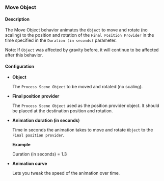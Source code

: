 ### Move Object

#### Description

The Move Object behavior animates the `Object` to move and rotate (no scaling) to the position and rotation of the
`Final Position Provider` in the time specified in the `Duration (in seconds)` parameter.

Note: If `Object` was affected by gravity before, it will continue to be affected after this behavior.

#### Configuration

- **Object**

  The `Process Scene Object` to be moved and rotated (no scaling).

- **Final position provider**

  The `Process Scene Object` used as the position provider object. It should be placed at the destination position and
  rotation.

- **Animation duration (in seconds)**

  Time in seconds the animation takes to move and rotate `Object` to the `Final position provider`.

  **Example**

  Duration (in seconds) = 1.3

- **Animation curve**

  Lets you tweak the speed of the animation over time.
